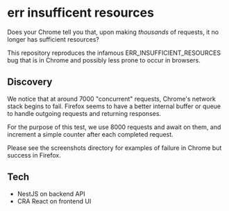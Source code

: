 # err insufficent resources

Does your Chrome tell you that, upon making _thousands_ of requests, it no longer has sufficient resources?

This repository reproduces the infamous ERR_INSUFFICIENT_RESOURCES bug that is in Chrome and possibly less prone to occur in browsers.

## Discovery

We notice that at around 7000 "concurrent" requests, Chrome's network stack begins to fail. Firefox seems to have a better internal buffer or queue to handle outgoing requests and returning responses.

For the purpose of this test, we use 8000 requests and await on them, and increment a simple counter after each completed request.

Please see the screenshots directory for examples of failure in Chrome but success in Firefox.

## Tech

* NestJS on backend API
* CRA React on frontend UI
